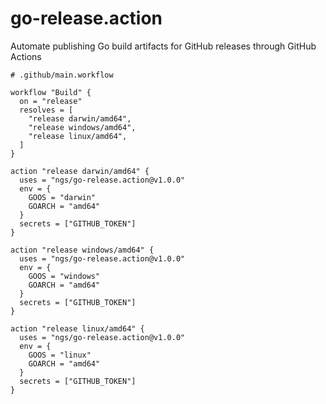 # go-release.action

Automate publishing Go build artifacts for GitHub releases through GitHub Actions

```hcl
# .github/main.workflow

workflow "Build" {
  on = "release"
  resolves = [
    "release darwin/amd64",
    "release windows/amd64",
    "release linux/amd64",
  ]
}

action "release darwin/amd64" {
  uses = "ngs/go-release.action@v1.0.0"
  env = {
    GOOS = "darwin"
    GOARCH = "amd64"
  }
  secrets = ["GITHUB_TOKEN"]
}

action "release windows/amd64" {
  uses = "ngs/go-release.action@v1.0.0"
  env = {
    GOOS = "windows"
    GOARCH = "amd64"
  }
  secrets = ["GITHUB_TOKEN"]
}

action "release linux/amd64" {
  uses = "ngs/go-release.action@v1.0.0"
  env = {
    GOOS = "linux"
    GOARCH = "amd64"
  }
  secrets = ["GITHUB_TOKEN"]
}
```
